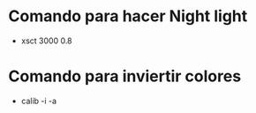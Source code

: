 # Comando para hacer Night light

*  xsct 3000 0.8

# Comando para inviertir colores

* calib -i -a 
